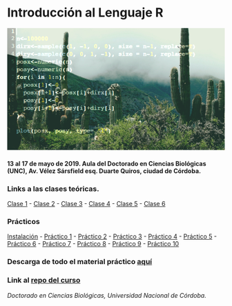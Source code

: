 # Introducción al Lenguaje R

![header_R](/images/cactus.png)

#### 13 al 17 de mayo de 2019. Aula del Doctorado en Ciencias Biológicas (UNC), Av. Vélez Sársfield esq. Duarte Quiros, ciudad de Córdoba. 

### Links a las clases teóricas.
[Clase 1](http://santiagombv.github.io/TeorR/teor1) - [Clase 2](http://santiagombv.github.io/TeorR/teor2) - [Clase 3](http://santiagombv.github.io/TeorR/teor3) - [Clase 4](http://santiagombv.github.io/TeorR/teor4) - [Clase 5](http://santiagombv.github.io/TeorR/teor5) - [Clase 6](http://santiagombv.github.io/TeorR/teor6)

### Prácticos
[Instalación](https://santiagombv.github.io/cursoR_practico/00_Instalacion.html) - [Práctico 1](https://santiagombv.github.io/cursoR_practico/practico01.html) - [Práctico 2](https://santiagombv.github.io/cursoR_practico/practico02.html) - [Práctico 3](https://santiagombv.github.io/cursoR_practico/practico03.html) - [Práctico 4](https://santiagombv.github.io/cursoR_practico/practico04.html) - [Práctico 5](https://santiagombv.github.io/cursoR_practico/practico05.html) - [Práctico 6](https://santiagombv.github.io/cursoR_practico/practico06.html) - [Práctico 7](https://santiagombv.github.io/cursoR_practico/practico07.html) - [Práctico 8](https://santiagombv.github.io/cursoR_practico/practico08.html) - [Práctico 9](https://santiagombv.github.io/cursoR_practico/practico09.html) - [Práctico 10](https://santiagombv.github.io/cursoR_practico/practico10.html)


### Descarga de todo el material práctico [aquí](https://github.com/santiagombv/cursoR/archive/master.zip)   

### Link al [repo del curso](https://github.com/santiagombv/cursoR/)   

*Doctorado en Ciencias Biológicas, Universidad Nacional de Córdoba.*
